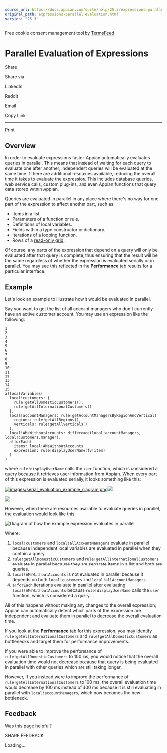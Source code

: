 ```yaml
---
source_url: https://docs.appian.com/suite/help/25.3/expressions-parallel-evaluation.html
original_path: expressions-parallel-evaluation.html
version: "25.3"
---
```


Free cookie consent management tool by [TermsFeed](https://www.termsfeed.com/)

# Parallel Evaluation of Expressions

Share

Share via

LinkedIn

Reddit

Email

Copy Link

* * *

Print

## Overview

In order to evaluate expressions faster, Appian automatically evaluates queries in parallel. This means that instead of waiting for each query to evaluate one after another, independent queries will be evaluated at the same time if there are additional resources available, reducing the overall time it takes to evaluate the expression. This includes database queries, web service calls, custom plug-ins, and even Appian functions that query data stored within Appian.

Queries are evaluated in parallel in any place where there's no way for one part of the expression to affect another part, such as:

-   Items in a list.
-   Parameters of a function or rule.
-   Definitions of local variables.
-   Fields within a type constructor or dictionary.
-   Iterations of a looping function.
-   Rows of a [read-only grid](Grid_Column_Component.html#using-the-value-parameter).

Of course, any parts of the expression that depend on a query will only be evaluated after that query is complete, thus ensuring that the result will be the same regardless of whether the expression is evaluated serially or in parallel. You may see this reflected in the [**Performance** tab](Performance_View.html) results for a particular interface.

## Example

Let's look an example to illustrate how it would be evaluated in parallel.

Say you want to get the list of all account managers who don't currently have an active customer account. You may use an expression like the following:

```
1
2
3
4
5
6
7
8
9
10
11
12
13
14
15
a!localVariables(
  local!customers: {
    rule!getAllDomesticCustomers(),
    rule!getAllInternationalCustomers()
  },
  local!accountManagers: rule!getAccountManagersByRegionAndVertical(
    regions: rule!getAllRegions(),
    verticals: rule!getAllVerticals()
  ),
  local!AMsWithoutAccounts: difference(local!accountManagers, local!customers.manager),
  a!forEach(
    items: local!AMsWithoutAccounts,
    expression: rule!displayUserName(fv!item)
  )
)
```

where `rule!displayUserName` calls the `user` function, which is considered a query because it retrieves user information from Appian. When every part of this expression is evaluated serially, it looks something like this:

[![images/serial_evaluation_example_diagram.png](images/serial_evaluation_example_diagram.png)![](/suite/help/25.3/images/rn/zoom_magnify_center.png)](#img306)

[![](images/serial_evaluation_example_diagram.png)](#_)

However, when there are resources available to evaluate queries in parallel, the evaluation would look like this:

![Diagram of how the example expression evaluates in parallel](images/parallel_evaluation_example_diagram_with_performance_times_212.png)

Where:

1.  `local!customers` and `local!allAccountManagers` evaluate in parallel because independent local variables are evaluated in parallel when they contain a query.
2.  `rule!getAllDomesticCustomers` and `rule!getAllInternationalCustomers` evaluate in parallel because they are separate items in a list and both are queries.
3.  `local!AMsWithoutAccounts` is not evaluated in parallel because it depends on both `local!customers` and `local!allAccountManagers`.
4.  `a!forEach` iterations evaluate in parallel after evaluating `local!AMsWithoutAccounts` because `rule!displayUserName` calls the `user` function, which is considered a query.

All of this happens without making any changes to the overall expression; Appian can automatically detect which parts of the expression are independent and evaluate them in parallel to decrease the overall evaluation time.

If you look at the [**Performance** tab](Performance_View.html) for this expression, you may identify `rule!getAllInternationalCustomers` and `rule!getAllDomesticCustomers` as bottlenecks and target them for performance improvements.

If you were able to improve the performance of `rule!getAllDomesticCustomers` to 100 ms, you would notice that the overall evaluation time would not decrease because that query is being evaluated in parallel with other queries which are still taking longer.

However, if you instead were to improve the performance of `rule!getAllInternationalCustomers` to 100 ms, the overall evaluation time would decrease by 100 ms instead of 400 ms because it is still evaluating in parallel with `local!accountManagers`, which now becomes the new bottleneck.

## Feedback

Was this page helpful?

SHARE FEEDBACK

Loading...